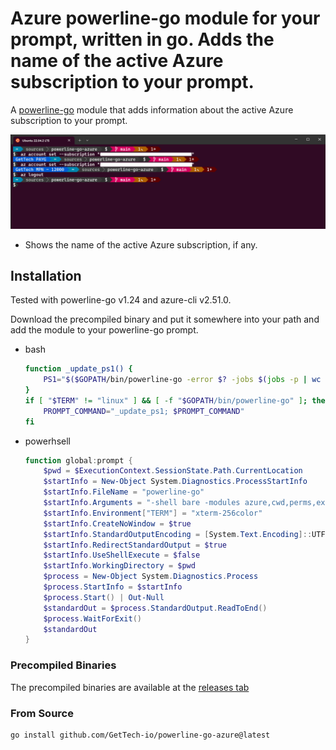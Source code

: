 # Azure powerline-go module for your prompt, written in go. Adds the name of the active Azure subscription to your prompt.

A [powerline-go](https://github.com/justjanne/powerline-go) module that adds information about the active Azure subscription to your prompt.

![Azure+Powerline](./docs/preview.png)

- Shows the name of the active Azure subscription, if any.

## Installation

Tested with powerline-go v1.24 and azure-cli v2.51.0.

Download the precompiled binary and put it somewhere into your path and add the module to your powerline-go prompt.

- bash

    ```bash
    function _update_ps1() {
        PS1="$($GOPATH/bin/powerline-go -error $? -jobs $(jobs -p | wc -l) -modules azure,cwd,perms,exit,root -modules-right git -newline)"
    }
    if [ "$TERM" != "linux" ] && [ -f "$GOPATH/bin/powerline-go" ]; then
        PROMPT_COMMAND="_update_ps1; $PROMPT_COMMAND"
    fi
    ```

- powerhsell

    ```powershell
    function global:prompt {
        $pwd = $ExecutionContext.SessionState.Path.CurrentLocation
        $startInfo = New-Object System.Diagnostics.ProcessStartInfo
        $startInfo.FileName = "powerline-go"
        $startInfo.Arguments = "-shell bare -modules azure,cwd,perms,exit,root -modules-right git -newline"
        $startInfo.Environment["TERM"] = "xterm-256color"
        $startInfo.CreateNoWindow = $true
        $startInfo.StandardOutputEncoding = [System.Text.Encoding]::UTF8
        $startInfo.RedirectStandardOutput = $true
        $startInfo.UseShellExecute = $false
        $startInfo.WorkingDirectory = $pwd
        $process = New-Object System.Diagnostics.Process
        $process.StartInfo = $startInfo
        $process.Start() | Out-Null
        $standardOut = $process.StandardOutput.ReadToEnd()
        $process.WaitForExit()
        $standardOut
    }
    ```

### Precompiled Binaries

The precompiled binaries are available at the [releases tab](https://github.com/GetTech-io/powerline-go-azure/releases)

### From Source

```bash
go install github.com/GetTech-io/powerline-go-azure@latest
```

